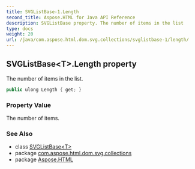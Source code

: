 ```yaml
---
title: SVGListBase-1.Length
second_title: Aspose.HTML for Java API Reference
description: SVGListBase property. The number of items in the list
type: docs
weight: 20
url: /java/com.aspose.html.dom.svg.collections/svglistbase-1/length/
---
```

## SVGListBase&lt;T&gt;.Length property

The number of items in the list.

```java
public ulong Length { get; }
```

### Property Value

The number of items.

### See Also

* class [SVGListBase&lt;T&gt;](../)
* package [com.aspose.html.dom.svg.collections](../../svglistbase-1/)
* package [Aspose.HTML](../../../)
